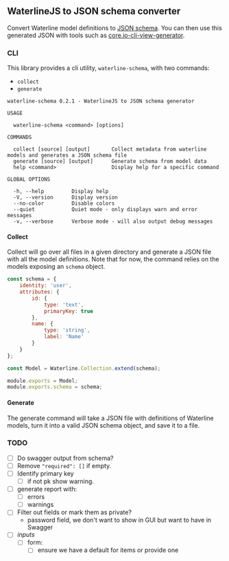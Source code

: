 ## WaterlineJS to JSON schema converter

Convert Waterline model definitions to [JSON schema][js]. You can then use this generated JSON with tools such as [core.io-cli-view-generator][core.io-cli-view-generator].

### CLI
This library provides a cli utility, `waterline-schema`, with two commands:

* `collect `
* `generate`

```
waterline-schema 0.2.1 - WaterlineJS to JSON schema generator

USAGE

  waterline-schema <command> [options]

COMMANDS

  collect [source] [output]       Collect metadata from waterline models and generates a JSON schema file
  generate [source] [output]      Generate schema from model data                                        
  help <command>                  Display help for a specific command                                    

GLOBAL OPTIONS

  -h, --help         Display help                                      
  -V, --version      Display version                                   
  --no-color         Disable colors                                    
  --quiet            Quiet mode - only displays warn and error messages
  -v, --verbose      Verbose mode - will also output debug messages   
```  

#### Collect
Collect will go over all files in a given directory and generate a JSON file with all the model definitions. Note that for now, the command relies on the models exposing an `schema` object.

```js
const schema = {
    identity: 'user',
    attributes: {
        id: {
            type: 'text',
            primaryKey: true
        },
        name: {
            type: 'string',
            label: 'Name'
        }
    }
};

const Model = Waterline.Collection.extend(schema);

module.exports = Model;
module.exports.schema = schema;
```

#### Generate
The generate command will take a JSON file with definitions of Waterline models, turn it into a valid JSON schema object, and save it to a file.


### TODO

- [ ] Do swagger output from schema?
- [ ] Remove `"required": []` if empty.
- [ ] Identify primary key
    - [ ] if not pk show warning.
- [ ] generate report with:
    - [ ] errors
    - [ ] warnings
- [ ] Filter out fields or mark them as private?
    - password field, we don't want to show in GUI but want to have in Swagger
- [ ] _inputs_
    - [ ] form:
        - [ ] ensure we have a default for items or provide one

[js]:http://json-schema.org/
[core.io-cli-view-generator]:https://github.com/goliatone/core.io-cli-view-generator

<!--
https://www.npmjs.com/package/json-schema-ref-parser

https://www.npmjs.com/package/json-schema-docs-generator
-->
